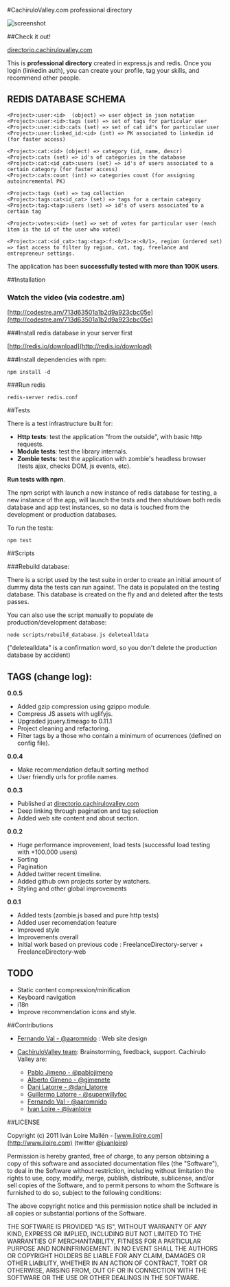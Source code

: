 
#CachiruloValley.com professional directory

![screenshot](https://github.com/iloire/CachiruloValleyDirectory/raw/master/screenshots/view01.png)

##Check it out!

[directorio.cachirulovalley.com](http://directorio.cachirulovalley.com)

This is **professional directory** created in express.js and redis. Once you login (linkedin auth), you can create your profile, tag your skills, and recommend other people.

## REDIS DATABASE SCHEMA

    <Project>:user:<id>  (object) => user object in json notation
    <Project>:user:<id>:tags (set) => set of tags for particular user
    <Project>:user:<id>:cats (set) => set of cat id's for particular user
    <Project>:user:linked_id:<id> (int) => PK associated to linkedin id (for faster access)		

    <Project>:cat:<id> (object) => category (id, name, descr)
    <Project>:cats (set) => id's of categories in the database
    <Project>:cat:<id_cat>:users (set) => id's of users associated to a certain category (for faster access)
    <Project>:cats:count (int) => categories count (for assigning autoincremental PK)

    <Project>:tags (set) => tag collection
    <Project>:tags:cat<id_cat> (set) => tags for a certain category
    <Project>:tag:<tag>:users (set) => id's of users associated to a certain tag
	
    <Project>:votes:<id> (set) => set of votes for particular user (each item is the id of the user who voted)

    <Project>:cat:<id_cat>:tag:<tag>:f:<0/1>:e:<0/1>, region (ordered set) => fast access to filter by region, cat, tag, freelance and entrepreneur settings.

The application has been **successfully tested with more than 100K users**.

##Installation

### Watch the video (via codestre.am)

[http://codestre.am/713d63501a1b2d9a923cbc05e](http://codestre.am/713d63501a1b2d9a923cbc05e)

###Install redis database in your server first

[http://redis.io/download](http://redis.io/download)

###Install dependencies with npm:

    npm install -d

###Run redis

    redis-server redis.conf

##Tests

There is a test infrastructure built for:

* **Http tests**: test the application "from the outside", with basic http requests.
* **Module tests**: test the library internals.
* **Zombie tests**: test the application with zombie's headless browser (tests ajax, checks DOM, js events, etc).

**Run tests with npm**.

The npm script with launch a new instance of redis database for testing, a new instance of the app, will launch the tests and then shutdown both redis database and app test instances, so no data is touched from the development or production databases.

To run the tests:

    npm test

##Scripts

###Rebuild database:

There is a script used by the test suite in order to create an initial amount of dummy data the tests can run against. The data is populated on the testing database. This database is created on the fly and and deleted after the tests passes.

You can also use the script manually to populate de production/development database:

    node scripts/rebuild_database.js deletealldata

("deletealldata" is a confirmation word, so you don't delete the production database by accident)

## TAGS (change log):

**0.0.5**
 
 * Added gzip compression using gzippo module.
 * Compress JS assets with uglifyjs.
 * Upgraded jquery.timeago to 0.11.1
 * Project cleaning and refactoring.
 * Filter tags by a those who contain a minimum of ocurrences (defined on config file).

**0.0.4**

 * Make recommendation default sorting method
 * User friendly urls for profile names.

**0.0.3** 
 
 * Published at [directorio.cachirulovalley.com](http://directorio.cachirulovalley.com)
 * Deep linking through pagination and tag selection
 * Added web site content and about section.

**0.0.2**

 * Huge performance improvement, load tests (successful load testing with +100.000 users)
 * Sorting
 * Pagination
 * Added twitter recent timeline.
 * Added github own projects sorter by watchers.
 * Styling and other global improvements

**0.0.1**

 * Added tests (zombie.js based and pure http tests)
 * Added user recomendation feature
 * Improved style
 * Improvements overall
 * Initial work based on previous code : FreelanceDirectory-server + FreelanceDirectory-web

## TODO

 * Static content compression/minification
 * Keyboard navigation
 * i18n
 * Improve recommendation icons and style.

##Contributions

 * [Fernando Val - @aaromnido](http://www.twitter.com/aaromnido) : Web site design
 * [CachiruloValley team](http://www.cachirulovalley.com): Brainstorming, feedback, support. Cachirulo Valley are:
 
    * [Pablo Jimeno - @pablojimeno](http://www.twitter.com/pablojimeno)
    * [Alberto Gimeno - @gimenete](http://www.twitter.com/gimenete)
    * [Dani Latorre - @dani_latorre](http://www.twitter.com/dani_latorre)
    * [Guillermo Latorre - @superwillyfoc](http://www.twitter.com/superwillyfoc)
	* [Fernando Val - @aaromnido](http://www.twitter.com/aaromnido)
	* [Ivan Loire - @ivanloire](http://www.twitter.com/ivanloire)

##LICENSE

Copyright (c) 2011 Iván Loire Mallén - [www.iloire.com](http://www.iloire.com) (twitter [@ivanloire](http://www.twitter.com/ivanloire))

Permission is hereby granted, free of charge, to any person obtaining a copy of this software and associated documentation files (the "Software"), to deal in the Software without restriction, including without limitation the rights to use, copy, modify, merge, publish, distribute, sublicense, and/or sell copies of the Software, and to permit persons to whom the Software is furnished to do so, subject to the following conditions:

The above copyright notice and this permission notice shall be included in all copies or substantial portions of the Software.

THE SOFTWARE IS PROVIDED "AS IS", WITHOUT WARRANTY OF ANY KIND, EXPRESS OR IMPLIED, INCLUDING BUT NOT LIMITED TO THE WARRANTIES OF MERCHANTABILITY, FITNESS FOR A PARTICULAR PURPOSE AND NONINFRINGEMENT. IN NO EVENT SHALL THE AUTHORS OR COPYRIGHT HOLDERS BE LIABLE FOR ANY CLAIM, DAMAGES OR OTHER LIABILITY, WHETHER IN AN ACTION OF CONTRACT, TORT OR OTHERWISE, ARISING FROM, OUT OF OR IN CONNECTION WITH THE SOFTWARE OR THE USE OR OTHER DEALINGS IN THE SOFTWARE.